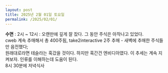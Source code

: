 ```yaml
---
layout: post
title: 2025년 2월 01일 토요일
permalink: /2025/02/01/
---
```

**수면** : 2시 ~ 12시 : 오랜만에 깊게 잘 잤다. 그 동안 주식은 아작나고 있었다.<br/>
cweb 계속 추매해서 총 400주됨, take2interactive 2주 추매 - 새벽에 추매한 주식들만 음전했다;<br/>
원래대로라면 테슬라는 훅갔을 것이다. 하지만 훅간건 엔비디아였다. 이 추세는 계속 지켜보자. 인류를 이해하는데 도움이 된다.<br/>
8시 30분에 저녁식사